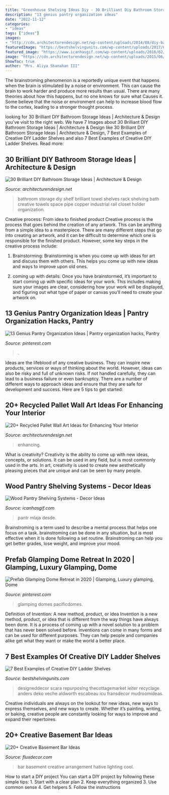 ```yaml
---
title: "Greenhouse Shelving Ideas Diy - 30 Brilliant Diy Bathroom Storage Ideas"
description: "13 genius pantry organization ideas"
date: "2022-11-12"
categories:
- "ideas"
tags: ["ideas"]
images:
- "http://cdn.architecturendesign.net/wp-content/uploads/2014/08/diy-bathroom-storage-ideas-7.jpg"
featuredImage: "https://bestshelvingunits.com/wp-content/uploads/2017/01/Diy_rustic_ladder_shelf.jpg"
featured_image: "https://www.icanhasgif.com/wp-content/uploads/2016/02/Wood-Pantry-Shelving-Systems.jpg"
image: "https://cdn.architecturendesign.net/wp-content/uploads/2015/06/AD-Pallet-Wall-Art-3.jpg"
ShowToc: true
author: "Mrs. Aliya Shanahan III"
---
```



The brainstroming phenomenon is a reportedly unique event that happens when the brain is stimulated by a noise or environment. This can cause the brain to work harder and produce more results than usual. There are many theories about how this happens, but no one knows for sure what Causes it. Some believe that the noise or environment can help to increase blood flow to the cortex, leading to a stronger thought process.

	

		
looking for 30 Brilliant DIY Bathroom Storage Ideas | Architecture &amp; Design you've visit to the right web. We have 7 Images about 30 Brilliant DIY Bathroom Storage Ideas | Architecture &amp; Design like 30 Brilliant DIY Bathroom Storage Ideas | Architecture &amp; Design, 7 Best Examples of Creative DIY Ladder Shelves and also 7 Best Examples of Creative DIY Ladder Shelves. Read more:
		
    
## 30 Brilliant DIY Bathroom Storage Ideas | Architecture &amp; Design

<img loading=lazy src="http://cdn.architecturendesign.net/wp-content/uploads/2014/08/diy-bathroom-storage-ideas-7.jpg" onerror="this.onerror=null;this.src='https://tse1.mm.bing.net/th?id=OIP.SWMV8u34vxFvanTNIgEJhQHaNK&amp;pid=15.1';" alt="30 Brilliant DIY Bathroom Storage Ideas | Architecture &amp; Design">

_Source: architecturendesign.net_

>bathroom storage diy shelf brilliant towel shelves rack shelving bath creative towels space pipe copper industrial rail closet holder organization. 

	

Creative process: From idea to finished product
Creative process is the process that goes behind the creation of any artwork. This can be anything from a simple idea to a masterpiece. There are many different steps that go into creating an artwork, and it can be difficult to determine which one is responsible for the finished product. However, some key steps in the creative process include:
1. Brainstorming: Brainstorming is when you come up with ideas for art and discuss them with others. This helps you come up with new ideas and ways to improve upon old ones.

2. coming up with details: Once you have brainstormed, it’s important to start coming up with specific ideas for your work. This includes making sure your images are clear, considering how your work will be displayed, and figuring out what type of paper or canvas you’ll need to create your artwork on.

    
## 13 Genius Pantry Organization Ideas | Pantry Organization Hacks, Pantry

<img loading=lazy src="https://i.pinimg.com/736x/98/3c/6a/983c6aebfa14b4f3563984557c7ff9d6.jpg" onerror="this.onerror=null;this.src='https://tse3.mm.bing.net/th?id=OIP.YhYn1EBa1FAaQyfEsI53gQHaNH&amp;pid=15.1';" alt="13 Genius Pantry Organization Ideas | Pantry organization hacks, Pantry">

_Source: pinterest.com_

>. 

	

Ideas are the lifeblood of any creative business. They can inspire new products, services or ways of thinking about the world. However, ideas can also be risky and full of unknown risks. If not handled carefully, they can lead to a business failure or even bankruptcy. There are a number of different ways to approach ideas and ensure that they are safe for development and success. Here are 5 tips to get started:

    
## 20+ Recycled Pallet Wall Art Ideas For Enhancing Your Interior

<img loading=lazy src="https://cdn.architecturendesign.net/wp-content/uploads/2015/06/AD-Pallet-Wall-Art-3.jpg" onerror="this.onerror=null;this.src='https://tse2.mm.bing.net/th?id=OIP.aqv6cNnEDFre0O4e9gOsKwHaMZ&amp;pid=15.1';" alt="20+ Recycled Pallet Wall Art Ideas for Enhancing Your Interior">

_Source: architecturendesign.net_

>enhancing. 

	

What is creativity?
Creativity is the ability to come up with new ideas, concepts, or solutions. It can be used in any field, but is most commonly used in the arts. In art, creativity is used to create new aesthetically pleasing pieces that are unique and can be seen by many people.

    
## Wood Pantry Shelving Systems - Decor Ideas

<img loading=lazy src="https://www.icanhasgif.com/wp-content/uploads/2016/02/Wood-Pantry-Shelving-Systems.jpg" onerror="this.onerror=null;this.src='https://tse4.mm.bing.net/th?id=OIP.qLe9Htws5rrBHWGiwHcCygHaLI&amp;pid=15.1';" alt="Wood Pantry Shelving Systems - Decor Ideas">

_Source: icanhasgif.com_

>pantr mlaja desde. 

	

Brainstroming is a term used to describe a mental process that helps one focus on a task. brainstroming can be done in any situation, but is most effective when it is done following a set routine. Brainstroming can help you get better grades, lose weight, and improve your mood.

    
## Prefab Glamping Dome Retreat In 2020 | Glamping, Luxury Glamping, Dome

<img loading=lazy src="https://i.pinimg.com/736x/01/bc/74/01bc74f61e274361d507ffb33b97356f.jpg" onerror="this.onerror=null;this.src='https://tse4.mm.bing.net/th?id=OIP.ZfFT33y_wP54gz1QWUs0LwHaJ3&amp;pid=15.1';" alt="Prefab Glamping Dome Retreat in 2020 | Glamping, Luxury glamping, Dome">

_Source: pinterest.com_

>glamping domes pacificdomes. 

	

Definition of Invention: A new method, product, or idea
Invention is a new method, product, or idea that is different from the way things have always been done. It is a process of coming up with a novel solution to a problem that has never been solved before. Inventions can come in many forms and can be used for different purposes. They can help people and companies alike get what they want or make the world a better place.

    
## 7 Best Examples Of Creative DIY Ladder Shelves

<img loading=lazy src="https://bestshelvingunits.com/wp-content/uploads/2017/01/Diy_rustic_ladder_shelf.jpg" onerror="this.onerror=null;this.src='https://tse3.mm.bing.net/th?id=OIP.4GnDH4JR1YnQBHxCSFeuzwHaMT&amp;pid=15.1';" alt="7 Best Examples of Creative DIY Ladder Shelves">

_Source: bestshelvingunits.com_

>designeddecor scara repurposing thecottagemarket leiter recyclage anders deko veche aldworth escabeau icu fransdecor mudroomideas. 

	

Creative individuals are always on the lookout for new ideas, new ways to express themselves, and new ways to create. Whether it’s painting, writing, or baking, creative people are constantly looking for ways to improve and expand their repertoires.

    
## 20+ Creative Basement Bar Ideas

<img loading=lazy src="http://fluxdecor.com/wp-content/uploads/2014/05/basement-bar-ideas/13-wall-arrangement.jpg" onerror="this.onerror=null;this.src='https://tse2.mm.bing.net/th?id=OIP.cFNCNa6iVc-TO7xSlDm1QQHaJ3&amp;pid=15.1';" alt="20+ Creative Basement Bar Ideas">

_Source: fluxdecor.com_

>bar basement creative arrangement hative lighting cool. 

	

How to start a DIY project
You can start a DIY project by following these simple tips: 1. Start with a clear plan 2. Keep everything organized 3. Use common sense 4. Get helpers 5. Follow the instructions 
